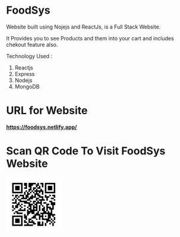 # FoodSys 

Website built using Nojejs and ReactJs, is a Full Stack Website.

It Provides you to see Products and them into your cart and includes chekout feature also.

Technology Used :
1. Reactjs
2. Express
3. Nodejs
4. MongoDB

# URL for Website

**https://foodsys.netlify.app/**


# Scan QR Code To Visit FoodSys Website

![FoodSys QR](https://github.com/Hrushikesh41/Akasa-Task/blob/main/QRCode_download.png?raw=true)
